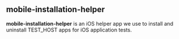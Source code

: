 
## mobile-installation-helper

__mobile-installation-helper__ is an iOS helper app we use to install
and uninstall TEST_HOST apps for iOS application tests.


